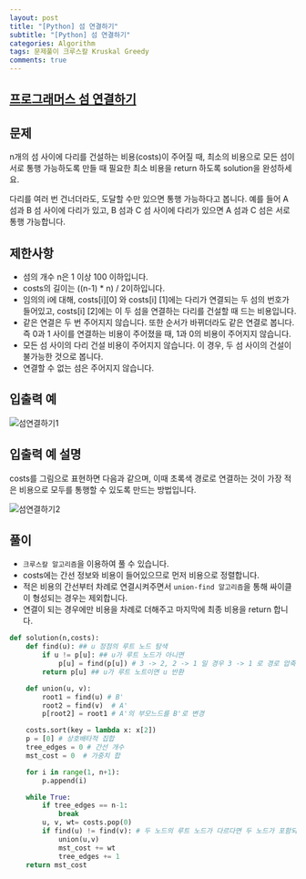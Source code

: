 ```yaml
---
layout: post
title: "[Python] 섬 연결하기"
subtitle: "[Python] 섬 연결하기"
categories: Algorithm
tags: 문제풀이 크루스칼 Kruskal Greedy
comments: true
---
```


## [프로그래머스 섬 연결하기](https://programmers.co.kr/learn/courses/30/lessons/42861)

## 문제

n개의 섬 사이에 다리를 건설하는 비용(costs)이 주어질 때, 최소의 비용으로 모든 섬이 서로 통행 가능하도록 만들 때 필요한 최소 비용을 return 하도록 solution을 완성하세요.

다리를 여러 번 건너더라도, 도달할 수만 있으면 통행 가능하다고 봅니다. 예를 들어 A 섬과 B 섬 사이에 다리가 있고, B 섬과 C 섬 사이에 다리가 있으면 A 섬과 C 섬은 서로 통행 가능합니다.


## 제한사항

- 섬의 개수 n은 1 이상 100 이하입니다.
- costs의 길이는 ((n-1) * n) / 2이하입니다.
- 임의의 i에 대해, costs[i][0] 와 costs[i] [1]에는 다리가 연결되는 두 섬의 번호가 들어있고, costs[i] [2]에는 이 두 섬을 연결하는 다리를 건설할 때 드는 비용입니다.
- 같은 연결은 두 번 주어지지 않습니다. 또한 순서가 바뀌더라도 같은 연결로 봅니다. 즉 0과 1 사이를 연결하는 비용이 주어졌을 때, 1과 0의 비용이 주어지지 않습니다.
- 모든 섬 사이의 다리 건설 비용이 주어지지 않습니다. 이 경우, 두 섬 사이의 건설이 불가능한 것으로 봅니다.
- 연결할 수 없는 섬은 주어지지 않습니다.


## 입출력 예

![섬연결하기1](https://bernard-choi.github.io/assets/img/post_img/섬연결하기1.jpg)

## 입출력 예 설명

costs를 그림으로 표현하면 다음과 같으며, 이때 초록색 경로로 연결하는 것이 가장 적은 비용으로 모두를 통행할 수 있도록 만드는 방법입니다.

![섬연결하기2](https://bernard-choi.github.io/assets/img/post_img/섬연결하기2.jpg)



## 풀이

- `크루스칼 알고리즘`을 이용하여 풀 수 있습니다.
- costs에는 간선 정보와 비용이 들어있으므로 먼저 비용으로 정렬합니다.
- 적은 비용의 간선부터 차례로 연결시켜주면서 `union-find 알고리즘`을 통해 싸이클이 형성되는 경우는 제외합니다.
- 연결이 되는 경우에만 비용을 차례로 더해주고 마지막에 최종 비용을 return 합니다.


```python
def solution(n,costs):
    def find(u): ## u 정점의 루트 노드 탐색
        if u != p[u]: ## u가 루트 노드가 아니면
            p[u] = find(p[u]) # 3 -> 2, 2 -> 1 일 경우 3 -> 1 로 경로 압축
        return p[u] ## u가 루트 노트이면 u 반환

    def union(u, v):
        root1 = find(u) # B'
        root2 = find(v)  # A'
        p[root2] = root1 # A'의 부모느드를 B'로 변경

    costs.sort(key = lambda x: x[2])
    p = [0] # 상호배타적 집합
    tree_edges = 0 # 간선 개수
    mst_cost = 0  # 가중치 합

    for i in range(1, n+1):
        p.append(i)

    while True:
        if tree_edges == n-1:
            break
        u, v, wt= costs.pop(0)
        if find(u) != find(v): # 두 노드의 루트 노드가 다르다면 두 노드가 포함되어 있는 집합을 하나로 결합
            union(u,v)
            mst_cost += wt
            tree_edges += 1
    return mst_cost
```
